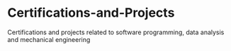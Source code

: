 # Certifications-and-Projects
Certifications and projects related to software programming, data analysis and mechanical engineering
